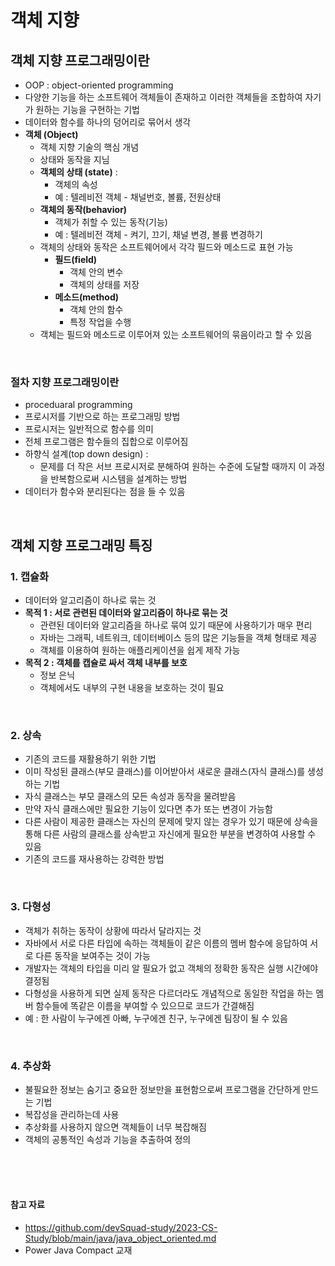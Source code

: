 # 객체 지향

## 객체 지향 프로그래밍이란

- OOP : object-oriented programming
- 다양한 기능을 하는 소프트웨어 객체들이 존재하고 이러한 객체들을 조합하여 자기가 원하는 기능을 구현하는 기법
- 데이터와 함수를 하나의 덩어리로 묶어서 생각
- **객체 (Object)**
    - 객체 지향 기술의 핵심 개념
    - 상태와 동작을 지님
    - **객체의 상태 (state)** : 
        - 객체의 속성
        - 예 : 텔레비전 객체 - 채널번호, 볼륨, 전원상태
    - **객체의 동작(behavior)**
        - 객체가 취할 수 있는 동작(기능)
        - 예 : 텔레비전 객체 - 켜기, 끄기, 채널 변경, 볼륨 변경하기
    - 객체의 상태와 동작은 소프트웨어에서 각각 필드와 메소드로 표현 가능
        - **필드(field)**
            - 객체 안의 변수
            - 객체의 상태를 저장
        - **메소드(method)**
            - 객체 안의 함수
            - 특정 작업을 수행
    - 객체는 필드와 메소드로 이루어져 있는 소프트웨어의 묶음이라고 할 수 있음
    
<br/>

### 절차 지향 프로그래밍이란

- proceduaral programming
- 프로시저를 기반으로 하는 프로그래밍 방법
- 프로시저는 일반적으로 함수를 의미
- 전체 프로그램은 함수들의 집합으로 이루어짐
- 하향식 설계(top down design) :
    - 문제를 더 작은 서브 프로시저로 분해하여 원하는 수준에 도달할 때까지 이 과정을 반복함으로써 시스템을 설계하는 방법
- 데이터가 함수와 분리된다는 점을 들 수 있음

<br/>

## 객체 지향 프로그래밍 특징

### 1. 캡슐화

- 데이터와 알고리즘이 하나로 묶는 것
- **목적 1 : 서로 관련된 데이터와 알고리즘이 하나로 묶는 것**
    - 관련된 데이터와 알고리즘을 하나로 묶여 있기 때문에 사용하기가 매우 편리
    - 자바는 그래픽, 네트워크, 데이터베이스 등의 많은 기능들을 객체 형태로 제공
    - 객체를 이용하여 원하는 애플리케이션을 쉽게 제작 가능
- **목적 2 : 객체를 캡슐로 싸서 객체 내부를 보호**
    - 정보 은닉
    - 객체에서도 내부의 구현 내용을 보호하는 것이 필요

<br/>

### 2. 상속

- 기존의 코드를 재활용하기 위한 기법
- 이미 작성된 클래스(부모 클래스)를 이어받아서 새로운 클래스(자식 클래스)를 생성하는 기법
- 자식 클래스는 부모 클래스의 모든 속성과 동작을 물려받음
- 만약 자식 클래스에만 필요한 기능이 있다면 추가 또는 변경이 가능함
- 다른 사람이 제공한 클래스는 자신의 문제에 맞지 않는 경우가 있기 때문에 상속을 통해 다른 사람의 클래스를 상속받고 자신에게 필요한 부분을 변경하여 사용할 수 있음
- 기존의 코드를 재사용하는 강력한 방법

<br/>

### 3. 다형성

- 객체가 취하는 동작이 상황에 따라서 달라지는 것
- 자바에서 서로 다른 타입에 속하는 객체들이 같은 이름의 멤버 함수에 응답하여 서로 다른 동작을 보여주는 것이 가능
- 개발자는 객체의 타입을 미리 알 필요가 없고 객체의 정확한 동작은 실행 시간에야 결정됨
- 다형성을 사용하게 되면 실제 동작은 다르더라도 개념적으로 동일한 작업을 하는 멤버 함수들에 똑같은 이름을 부여할 수 있으므로 코드가 간결해짐
- 예 : 한 사람이 누구에겐 아빠, 누구에겐 친구, 누구에겐 팀장이 될 수 있음

<br/>

### 4. 추상화

- 불필요한 정보는 숨기고 중요한 정보만을 표현함으로써 프로그램을 간단하게 만드는 기법
- 복잡성을 관리하는데 사용
- 추상화를 사용하지 않으면 객체들이 너무 복잡해짐
- 객체의 공통적인 속성과 기능을 추출하여 정의

<br/>
<br/>
<br/>

#### 참고 자료

- https://github.com/devSquad-study/2023-CS-Study/blob/main/java/java_object_oriented.md
- Power Java Compact 교재